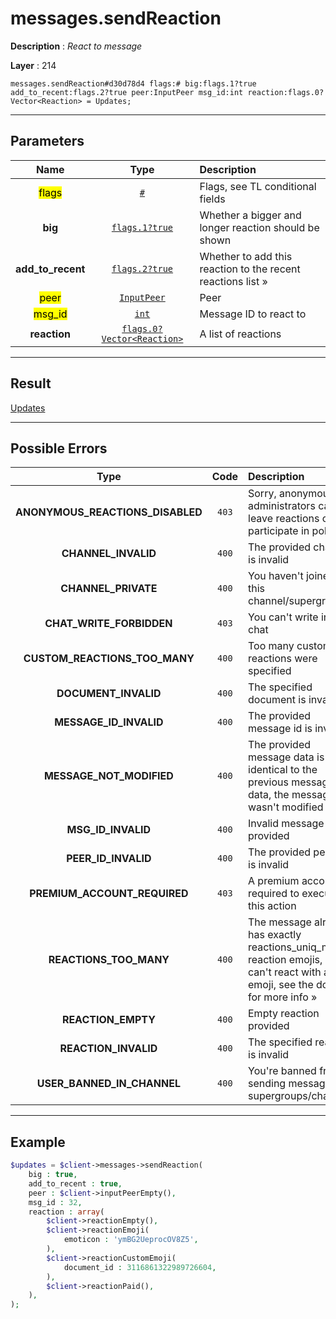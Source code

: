 # messages.sendReaction

**Description** : *React to message*

**Layer** : 214

```tl
messages.sendReaction#d30d78d4 flags:# big:flags.1?true add_to_recent:flags.2?true peer:InputPeer msg_id:int reaction:flags.0?Vector<Reaction> = Updates;
```

---

## Parameters

| Name | Type | Description |
| :---: | :---: | :--- |
| <mark>flags</mark> | [`#`](type/#) | Flags, see TL conditional fields |
| **big** | [`flags.1?true`](type/true) | Whether a bigger and longer reaction should be shown |
| **add_to_recent** | [`flags.2?true`](type/true) | Whether to add this reaction to the recent reactions list » |
| <mark>peer</mark> | [`InputPeer`](type/InputPeer) | Peer |
| <mark>msg_id</mark> | [`int`](type/int) | Message ID to react to |
| **reaction** | [`flags.0?Vector<Reaction>`](type/Reaction) | A list of reactions |

---

## Result

[Updates](type/Updates)

---

## Possible Errors

| Type | Code | Description |
| :---: | :---: | :--- |
| **ANONYMOUS_REACTIONS_DISABLED** | `403` | Sorry, anonymous administrators cannot leave reactions or participate in polls |
| **CHANNEL_INVALID** | `400` | The provided channel is invalid |
| **CHANNEL_PRIVATE** | `400` | You haven't joined this channel/supergroup |
| **CHAT_WRITE_FORBIDDEN** | `403` | You can't write in this chat |
| **CUSTOM_REACTIONS_TOO_MANY** | `400` | Too many custom reactions were specified |
| **DOCUMENT_INVALID** | `400` | The specified document is invalid |
| **MESSAGE_ID_INVALID** | `400` | The provided message id is invalid |
| **MESSAGE_NOT_MODIFIED** | `400` | The provided message data is identical to the previous message data, the message wasn't modified |
| **MSG_ID_INVALID** | `400` | Invalid message ID provided |
| **PEER_ID_INVALID** | `400` | The provided peer id is invalid |
| **PREMIUM_ACCOUNT_REQUIRED** | `403` | A premium account is required to execute this action |
| **REACTIONS_TOO_MANY** | `400` | The message already has exactly reactions_uniq_max reaction emojis, you can't react with a new emoji, see the docs for more info » |
| **REACTION_EMPTY** | `400` | Empty reaction provided |
| **REACTION_INVALID** | `400` | The specified reaction is invalid |
| **USER_BANNED_IN_CHANNEL** | `400` | You're banned from sending messages in supergroups/channels |

---

## Example

```php
$updates = $client->messages->sendReaction(
	big : true,
	add_to_recent : true,
	peer : $client->inputPeerEmpty(),
	msg_id : 32,
	reaction : array(
		$client->reactionEmpty(),
		$client->reactionEmoji(
			emoticon : 'ymBG2UeprocOV8Z5',
		),
		$client->reactionCustomEmoji(
			document_id : 3116861322989726604,
		),
		$client->reactionPaid(),
	),
);
```
